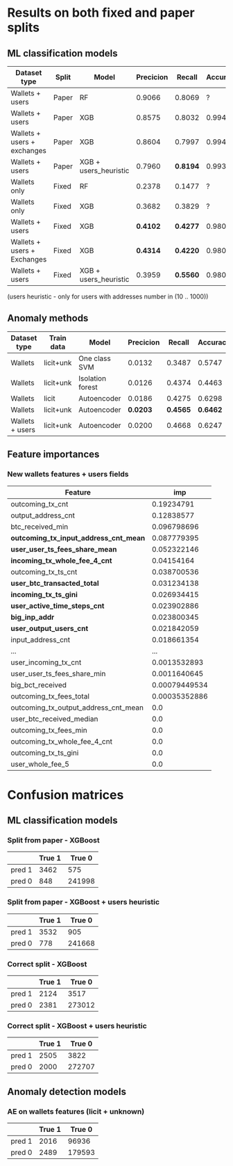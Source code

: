 # Results on both fixed and paper splits


## ML classification models

| Dataset type | Split | Model | Precicion | Recall | Accuracy |
|----------|----------|----------|----------|----------|----------|
| Wallets + users  | Paper | RF | 0.9066 | 0.8069 | ?
| Wallets + users  | Paper | XGB | 0.8575 | 0.8032 | 0.9942
| Wallets + users + exchanges  | Paper | XGB | 0.8604 | 0.7997 | 0.9942
| Wallets + users  | Paper | XGB + users_heuristic | 0.7960 | **0.8194** | 0.9931
| Wallets only | Fixed | RF | 0.2378 | 0.1477 | ?
| Wallets only | Fixed | XGB | 0.3682 | 0.3829 | ?
| Wallets + users | Fixed | XGB | **0.4102** | **0.4277** | 0.9807
| Wallets + users + Exchanges | Fixed | XGB | **0.4314** | **0.4220** | 0.9807
| Wallets + users | Fixed | XGB + users_heuristic | 0.3959 | **0.5560** | 0.9800

(users heuristic - only for users with addresses number in (10 .. 1000))

## Anomaly methods

| Dataset type | Train data | Model | Precicion | Recall | Accuracy |
|----------|----------|----------|----------|----------|----------|
| Wallets  | licit+unk | One class SVM | 0.0132 | 0.3487 | 0.5747
| Wallets  | licit+unk | Isolation forest | 0.0126 | 0.4374 | 0.4463
| Wallets  | licit | Autoencoder | 0.0186 | 0.4275 | 0.6298
| Wallets | licit+unk | Autoencoder | **0.0203** | **0.4565** | **0.6462**
| Wallets + users | licit+unk | Autoencoder | 0.0200 | 0.4668 | 0.6247


## Feature importances

### New wallets features + users fields

| Feature | imp |
|----------|----------|
| outcoming_tx_cnt | 0.19234791 |
| output_address_cnt | 0.12838577 |
| btc_received_min | 0.096798696 |
| **outcoming_tx_input_address_cnt_mean** | 0.087779395 |
| **user_user_ts_fees_share_mean** | 0.052322146 |
| **incoming_tx_whole_fee_4_cnt** | 0.04154164 |
| outcoming_tx_ts_cnt | 0.038700536 |
| **user_btc_transacted_total** | 0.031234138 |
| **incoming_tx_ts_gini** | 0.026934415 |
| **user_active_time_steps_cnt** | 0.023902886 |
| **big_inp_addr** | 0.023800345 |
| **user_output_users_cnt** | 0.021842059 |
| input_address_cnt | 0.018661354 |
| ... | ... |
| user_incoming_tx_cnt | 0.0013532893 |
| user_user_ts_fees_share_min | 0.0011640645 |
| big_bct_received | 0.00079449534 |
| outcoming_tx_fees_total | 0.00035352886 |
| outcoming_tx_output_address_cnt_mean | 0.0 |
| user_btc_received_median | 0.0 |
| outcoming_tx_fees_min | 0.0 |
| outcoming_tx_whole_fee_4_cnt | 0.0 |
| outcoming_tx_ts_gini | 0.0 |
| user_whole_fee_5 | 0.0 |


# Confusion matrices

## ML classification models

### Split from paper - XGBoost

|  | True 1 | True 0 |
|----------|----------|----------| 
| pred 1 | 3462 |	575 |	 
| pred 0	| 848 |	241998	|


### Split from paper - XGBoost + users heuristic

|  | True 1 | True 0 |
|----------|----------|----------| 
| pred 1 | 3532 |	905 |	 
| pred 0	| 778 |	241668	|


### Correct split - XGBoost

|  | True 1 | True 0 |
|----------|----------|----------| 
| pred 1 | 2124 |	3517 |	 
| pred 0	| 2381 |	273012	|


### Correct split - XGBoost + users heuristic

|  | True 1 | True 0 |
|----------|----------|----------| 
| pred 1 | 2505 |	3822 |	 
| pred 0	| 2000 |	272707	|


## Anomaly detection models

### AE on wallets features (licit + unknown)

|  | True 1 | True 0 |
|----------|----------|----------| 
| pred 1 | 2016 |	96936 |	 
| pred 0	| 2489 |	179593	|

